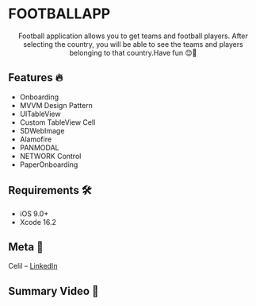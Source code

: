 # FOOTBALLAPP
<p align="center">
    Football application allows you to get teams and football players. After selecting the country, you will be able to see the teams and players belonging to that country.Have fun 😊🎉
    </p>
    
## Features 🔥

- Onboarding
- MVVM Design Pattern
- UITableView
- Custom TableView Cell
- SDWebImage
- Alamofire
- PANMODAL
- NETWORK Control
- PaperOnboarding

## Requirements 🛠️

- iOS 9.0+
- Xcode 16.2

## Meta 🏁

Celil – [LinkedIn](https://www.linkedin.com/in/memduh-celil-aydın-444b64216/)

## Summary Video 👾  
